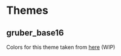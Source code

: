 # Themes 
## gruber_base16
Colors for this theme taken from [here](https://wezfurlong.org/wezterm/colorschemes/g/index.html#gruber-base16) (WIP)
